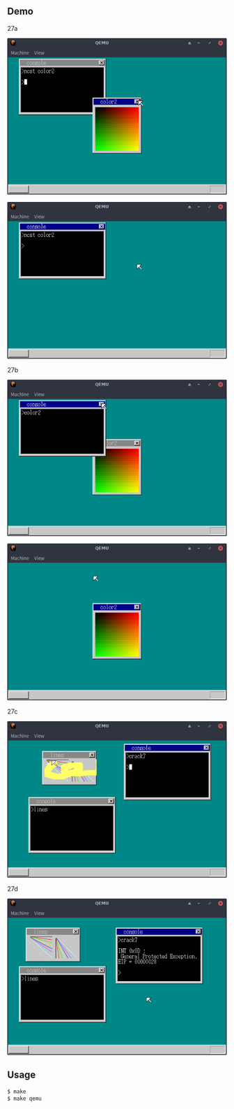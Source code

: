 ## Demo

27a

![template](https://github.com/watermelon892/OSPractice/blob/master/27_LDT_And_Library/pic/27a-1.png)

![template](https://github.com/watermelon892/OSPractice/blob/master/27_LDT_And_Library/pic/27a-2.png)

27b

![template](https://github.com/watermelon892/OSPractice/blob/master/27_LDT_And_Library/pic/27b-1.png)

![template](https://github.com/watermelon892/OSPractice/blob/master/27_LDT_And_Library/pic/27b-2.png)

27c

![template](https://github.com/watermelon892/OSPractice/blob/master/27_LDT_And_Library/pic/27c.png)

27d

![template](https://github.com/watermelon892/OSPractice/blob/master/27_LDT_And_Library/pic/27d.png)

## Usage

```
$ make
$ make qemu
```

